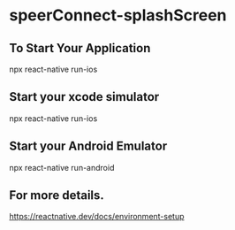 # speerConnect-splashScreen

## To Start Your Application
npx react-native run-ios

## Start your xcode simulator
npx react-native run-ios

## Start your Android Emulator
npx react-native run-android


## For more details.
https://reactnative.dev/docs/environment-setup
